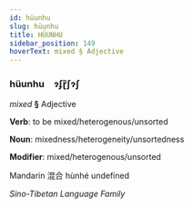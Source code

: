 ```yaml
---
id: hüunhu
slug: hüunhu
title: HÜUNHU
sidebar_position: 149
hoverText: mixed § Adjective
---
```


### hüunhu&emsp;<span kind="abugida">ɂʄɽ̃ʃɂʃ</span>

*mixed* **§** Adjective

**Verb**: to be mixed/heterogenous/unsorted

**Noun**: mixedness/heterogeneity/unsortedness

**Modifier**: mixed/heterogenous/unsorted

Mandarin 混合 hùnhé undefined

*Sino-Tibetan Language Family*